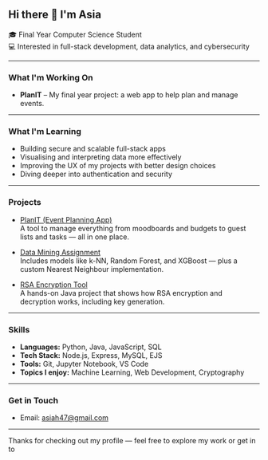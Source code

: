 ## Hi there 👋 I'm Asia 

🎓 Final Year Computer Science Student  
💻 Interested in full-stack development, data analytics, and cybersecurity  

---

### What I'm Working On

- **PlanIT** – My final year project: a web app to help plan and manage events.  
---

### What I'm Learning

- Building secure and scalable full-stack apps  
- Visualising and interpreting data more effectively  
- Improving the UX of my projects with better design choices  
- Diving deeper into authentication and security

---

### Projects

- [PlanIT (Event Planning App)](https://github.com/asiah47/planit-app)  
  A tool to manage everything from moodboards and budgets to guest lists and tasks — all in one place.

- [Data Mining Assignment](https://github.com/asiah47/data-mining-assignment)  
  Includes models like k-NN, Random Forest, and XGBoost — plus a custom Nearest Neighbour implementation.

- [RSA Encryption Tool](https://github.com/asiah47/rsa-encryption-java)  
  A hands-on Java project that shows how RSA encryption and decryption works, including key generation.

---

### Skills

- **Languages:** Python, Java, JavaScript, SQL  
- **Tech Stack:** Node.js, Express, MySQL, EJS  
- **Tools:** Git, Jupyter Notebook, VS Code  
- **Topics I enjoy:** Machine Learning, Web Development, Cryptography

---

### Get in Touch

- Email: asiah47@gmail.com


---

Thanks for checking out my profile — feel free to explore my work or get in to

